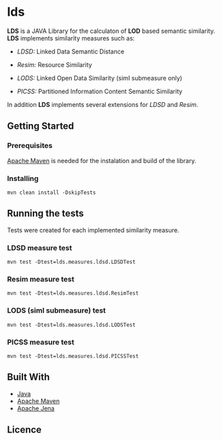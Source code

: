 # lds
**LDS** is a JAVA Library for the calculaton of **LOD** based semantic similarity. **LDS** implements similarity measures such as:

* *LDSD:* Linked Data Semantic Distance

* *Resim:* Resource Similarity

* *LODS:* Linked Open Data Similarity (simI submeasure only)

* *PICSS:* Partitioned Information Content Semantic Similarity

In addition **LDS** implements several extensions for *LDSD* and *Resim*.

## Getting Started

### Prerequisites
[Apache Maven](https://maven.apache.org/) is needed for the instalation and build of the library.

### Installing

``` 
mvn clean install -DskipTests
```
## Running the tests
Tests were created for each implemented similarity measure.

### LDSD measure test

```
mvn test -Dtest=lds.measures.ldsd.LDSDTest
```

### Resim measure test
 
```
mvn test -Dtest=lds.measures.ldsd.ResimTest
```

### LODS (simI submeasure) test

```
mvn test -Dtest=lds.measures.ldsd.LODSTest
```

### PICSS measure test

```
mvn test -Dtest=lds.measures.ldsd.PICSSTest
```

## Built With
* [Java](https://www.java.com/download/)
* [Apache Maven](https://maven.apache.org/)
* [Apache Jena](https://jena.apache.org/)

## Licence
